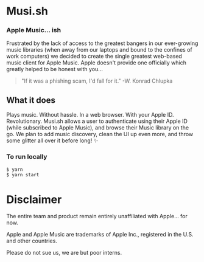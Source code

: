# Musi.sh

### Apple Music... ish
Frustrated by the lack of access to the greatest bangers in our ever-growing music libraries (when away from our laptops and bound to the confines of work computers) we decided to create the single greatest web-based music client for Apple Music. Apple doesn't provide one officially which greatly helped to be honest with you...

> "If it was a phishing scam, I'd fall for it."
> -W. Konrad Chlupka

## What it does
Plays music. Without hassle. In a web browser. With your Apple ID. Revolutionary.
Musi.sh allows a user to authenticate using their Apple ID (while subscribed to Apple Music), and browse their Music library on the go. We plan to add music discovery, clean the UI up even more, and throw some glitter all over it before long! ✨

### To run locally
```bash
$ yarn
$ yarn start
```

# Disclaimer
The entire team and product remain entirely unaffiliated with Apple... for now.

Apple and Apple Music are trademarks of Apple Inc., registered in the U.S. and other countries.

Please do not sue us, we are but poor interns.
